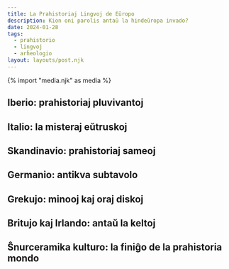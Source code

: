 ```yaml
---
title: La Prahistoriaj Lingvoj de Eŭropo
description: Kion oni parolis antaŭ la hindeŭropa invado?
date: 2024-01-28
tags:
  - prahistorio
  - lingvoj
  - arĥeologio
layout: layouts/post.njk
---
```

{% import "media.njk" as media %}

## Iberio: prahistoriaj pluvivantoj

## Italio: la misteraj eŭtruskoj

## Skandinavio: prahistoriaj sameoj

## Germanio: antikva subtavolo

## Grekujo: minooj kaj oraj diskoj

## Britujo kaj Irlando: antaŭ la keltoj

## Ŝnurceramika kulturo: la finiĝo de la prahistoria mondo


